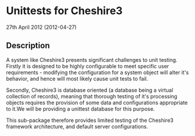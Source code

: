 Unittests for Cheshire3
=======================

27th April 2012 (2012-04-27)

Description
-----------

A system like Cheshire3 presents significant challenges to unit testing. 
Firstly it is designed to be highly configurable to meet specific user 
requirements - modifying the configuration for a system object will alter 
it's behavior, and hence will most likely cause unit tests to fail.

Secondly, Cheshire3 is database oriented (a database being a virtual 
collection of records), meaning that thorough testing of it's processing 
objects requires the provision of some data and configurations appropriate to 
it.We will be providing a unittest database for this purpose.

This sub-package therefore provides limited testing of the Cheshire3 framework 
architecture, and default server configurations.

